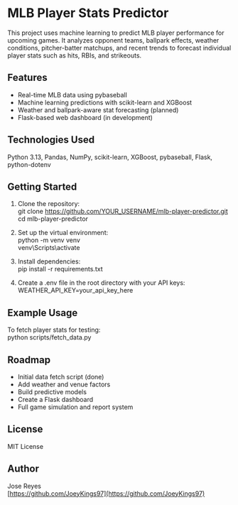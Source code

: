 # MLB Player Stats Predictor
This project uses machine learning to predict MLB player performance for upcoming games. It analyzes opponent teams, ballpark effects, weather conditions, pitcher-batter matchups, and recent trends to forecast individual player stats such as hits, RBIs, and strikeouts.

## Features
- Real-time MLB data using pybaseball
- Machine learning predictions with scikit-learn and XGBoost
- Weather and ballpark-aware stat forecasting (planned)
- Flask-based web dashboard (in development)

## Technologies Used
Python 3.13, Pandas, NumPy, scikit-learn, XGBoost, pybaseball, Flask, python-dotenv

## Getting Started
1. Clone the repository:  
git clone https://github.com/YOUR_USERNAME/mlb-player-predictor.git  
cd mlb-player-predictor

2. Set up the virtual environment:  
python -m venv venv  
venv\Scripts\activate

3. Install dependencies:  
pip install -r requirements.txt

4. Create a .env file in the root directory with your API keys:  
WEATHER_API_KEY=your_api_key_here

## Example Usage
To fetch player stats for testing:  
python scripts/fetch_data.py

## Roadmap
- Initial data fetch script (done)  
- Add weather and venue factors  
- Build predictive models  
- Create a Flask dashboard  
- Full game simulation and report system

## License
MIT License

## Author
Jose Reyes  
[https://github.com/JoeyKings97](https://github.com/JoeyKings97)
